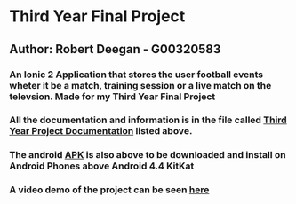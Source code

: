 # Third Year Final Project

## Author: Robert Deegan - G00320583

### An Ionic 2 Application that stores the user football events wheter it be a match, training session or a live match on the televsion. Made for my Third Year Final Project

### All the documentation and information is in the file called [Third Year Project Documentation](https://github.com/RobbieDeegan/Third-Year-Final-Project/blob/master/Third%20Year%20Project%20Documentation.docx) listed above.

### The android [APK](https://github.com/RobbieDeegan/Football-Stats-App/blob/master/android-debug.apk) is also above to be downloaded and install on Android Phones above Android 4.4 KitKat

### A video demo of the project can be seen [here](https://www.dropbox.com/home?preview=VID_20170518_003248.mp4)